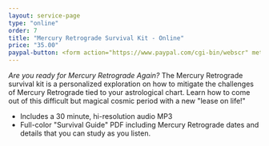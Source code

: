 ```yaml
---
layout: service-page
type: "online"
order: 7
title: "Mercury Retrograde Survival Kit - Online"
price: "35.00"
paypal-button: <form action="https://www.paypal.com/cgi-bin/webscr" method="post" target="_top"><input type="hidden" name="cmd" value="_s-xclick"><input type="hidden" name="hosted_button_id" value="9MSTTGT9RSWWS"><input type="image" src="https://www.paypalobjects.com/webstatic/en_US/i/buttons/buy-logo-small.png" border="0" name="submit" alt="PayPal - The safer, easier way to pay online!"><img alt="" border="0" src="https://www.paypalobjects.com/en_US/i/scr/pixel.gif" width="1" height="1"></form>
---
```


_Are you ready for Mercury Retrograde Again?_ The Mercury Retrograde survival kit is a personalized 
exploration on how to mitigate the challenges of Mercury Retrograde tied to your astrological
chart. Learn how to come out of this difficult but magical cosmic period with a new "lease on life!"

* Includes a 30 minute, hi-resolution audio MP3
* Full-color "Survival Guide" PDF including Mercury Retrograde dates and details that you can study as you listen. 
